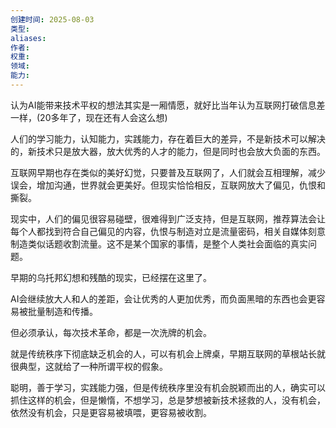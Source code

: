 ```yaml
---
创建时间: 2025-08-03
类型: 
aliases: 
作者: 
权重: 
领域: 
能力:
---
```


认为AI能带来技术平权的想法其实是一厢情愿，就好比当年认为互联网打破信息差一样，(20多年了，现在还有人会这么想)

人们的学习能力，认知能力，实践能力，存在着巨大的差异，不是新技术可以解决的，新技术只是放大器，放大优秀的人才的能力，但是同时也会放大负面的东西。

互联网早期也存在类似的美好幻觉，只要普及互联网了，人们就会互相理解，减少误会，增加沟通，世界就会更美好。但现实恰恰相反，互联网放大了偏见，仇恨和撕裂。

现实中，人们的偏见很容易碰壁，很难得到广泛支持，但是互联网，推荐算法会让每个人都找到符合自己偏见的内容，仇恨与制造对立是流量密码，相关自媒体刻意制造类似话题收割流量。这不是某个国家的事情，是整个人类社会面临的真实问题。

早期的乌托邦幻想和残酷的现实，已经摆在这里了。

AI会继续放大人和人的差距，会让优秀的人更加优秀，而负面黑暗的东西也会更容易被批量制造和传播。

但必须承认，每次技术革命，都是一次洗牌的机会。

就是传统秩序下彻底缺乏机会的人，可以有机会上牌桌，早期互联网的草根站长就很典型，这就给了一种所谓平权的假象。

聪明，善于学习，实践能力强，但是传统秩序里没有机会脱颖而出的人，确实可以抓住这样的机会，但是懒惰，不想学习，总是梦想被新技术拯救的人，没有机会，依然没有机会，只是更容易被填喂，更容易被收割。